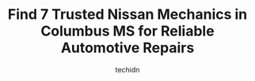 ---
layout: ampstory
image: https://images.unsplash.com/photo-1568738836391-d15d766832ad?ixlib=rb-4.0.3&ixid=MnwxMjA3fDB8MHxwaG90by1wYWdlfHx8fGVufDB8fHx8&auto=format&fit=crop&w=640&h=853&q=80
author: techidn
featured: false
description: If youre in need of trustworthy and skilled Nissan Mechanic in Columbus MS, USA, youll be pleased to discover the 7 best Nissan Mechanic in town. Their expertise and commitment to customer
title: Find 7 Trusted Nissan Mechanics in Columbus MS for Reliable Automotive Repairs
cover:
   title: Find 7 Trusted Nissan Mechanics in Columbus MS for Reliable Automotive Repairs
   subtitle: Rickpate
   background: https://images.unsplash.com/photo-1568738836391-d15d766832ad?ixlib=rb-4.0.3&ixid=MnwxMjA3fDB8MHxwaG90by1wYWdlfHx8fGVufDB8fHx8&auto=format&fit=crop&w=640&h=853&q=80

pages: 
 - layout: thirds
   top: <h1>#1 Martys Service Center</h1>
   bottom: "<p>This guy quoted a price and went up greatly, charged for excessive miscellaneous items, installed parts not ordered, disposed of old parts without permission.I wouldnt r</p>"
   background: https://www.knot35.com/toplist/wp-content/uploads/2023/06/best-nissan-mechanic-1-in-columbus-ms-1685831593.png
   backgroundblur: true
 - layout: thirds
   top: <h1>#2 Columbus Nissan Nissan Service</h1>
   bottom: "<p>100 MS-12, Columbus, MS 39702, United States</p>"
   background: https://www.knot35.com/toplist/wp-content/uploads/2023/06/best-nissan-mechanic-2-in-columbus-ms-1685831594.jpeg
   cta:
      link: https://www.knot35.com/toplist/find-7-trusted-nissan-mechanics-in-columbus-ms-for-reliable-automotive-repairs/
      text: Find 7 Trusted Nissan Mechanics in Columbus MS for Reliable Automotive Repairs
 - layout: thirds
   top: <h1>#3 A Plus Auto Repair</h1>
   bottom: "<p>1080 MS-69, Columbus, MS 39702, United States</p>"
   background: https://www.knot35.com/toplist/wp-content/uploads/2023/06/best-nissan-mechanic-3-in-columbus-ms-1685831595.jpeg
   cta:
      link: https://www.knot35.com/toplist/find-7-trusted-nissan-mechanics-in-columbus-ms-for-reliable-automotive-repairs/
      text: Find 7 Trusted Nissan Mechanics in Columbus MS for Reliable Automotive Repairs
 - layout: thirds
   top: <h1>#4 Bragan Wholesale Auto LLC</h1>
   bottom: "<p>1026 Gardner Blvd, Columbus, MS 39702, United States</p>"
   background: https://images.unsplash.com/photo-1615749413727-825b59a857b5?ixlib=rb-4.0.3&ixid=MnwxMjA3fDB8MHxwaG90by1wYWdlfHx8fGVufDB8fHx8&auto=format&fit=crop&w=640&h=853&q=80
   cta:
      link: https://www.knot35.com/toplist/find-7-trusted-nissan-mechanics-in-columbus-ms-for-reliable-automotive-repairs/
      text: Find 7 Trusted Nissan Mechanics in Columbus MS for Reliable Automotive Repairs
 - layout: thirds
   top: <h1>#5 Corey Herring Automotive</h1>
   bottom: "<p>1230 Gardner Blvd, Columbus, MS 39702, United States</p>"
   background: https://images.unsplash.com/photo-1595364397663-fca4f075d796?ixlib=rb-4.0.3&ixid=MnwxMjA3fDB8MHxwaG90by1wYWdlfHx8fGVufDB8fHx8&auto=format&fit=crop&w=640&h=853&q=80
   cta:
      link: https://www.knot35.com/toplist/find-7-trusted-nissan-mechanics-in-columbus-ms-for-reliable-automotive-repairs/
      text: Find 7 Trusted Nissan Mechanics in Columbus MS for Reliable Automotive Repairs
 - layout: thirds
   top: <h1>#6 Import Doctors</h1>
   bottom: "<p>449 MS-12, Columbus, MS 39702, United States</p>"
   background: https://images.unsplash.com/photo-1564951434112-64d74cc2a2d7?ixlib=rb-4.0.3&ixid=MnwxMjA3fDB8MHxwaG90by1wYWdlfHx8fGVufDB8fHx8&auto=format&fit=crop&w=640&h=853&q=80
   cta:
      link: https://www.knot35.com/toplist/find-7-trusted-nissan-mechanics-in-columbus-ms-for-reliable-automotive-repairs/
      text: Find 7 Trusted Nissan Mechanics in Columbus MS for Reliable Automotive Repairs
 - layout: thirds
   top: <h1>#7 In & Out Auto</h1>
   bottom: "<p>2305 Hwy 45 N Suite A, Columbus, MS 39705, United States</p>"
   background: https://images.unsplash.com/photo-1522441815192-d9f04eb0615c?ixlib=rb-4.0.3&ixid=MnwxMjA3fDB8MHxwaG90by1wYWdlfHx8fGVufDB8fHx8&auto=format&fit=crop&w=640&h=853&q=80
   cta:
      link: https://www.knot35.com/toplist/find-7-trusted-nissan-mechanics-in-columbus-ms-for-reliable-automotive-repairs/
      text: Find 7 Trusted Nissan Mechanics in Columbus MS for Reliable Automotive Repairs
 - layout: thirds
   middle: Continue reading...
   background: https://images.unsplash.com/photo-1509114397022-ed747cca3f65?ixlib=rb-4.0.3&ixid=MnwxMjA3fDB8MHxwaG90by1wYWdlfHx8fGVufDB8fHx8&auto=format&fit=crop&w=640&h=853&q=80
   cta:
      link: https://www.knot35.com/toplist/find-7-trusted-nissan-mechanics-in-columbus-ms-for-reliable-automotive-repairs/
      text: Find 7 Trusted Nissan Mechanics in Columbus MS for Reliable Automotive Repairs
      
---